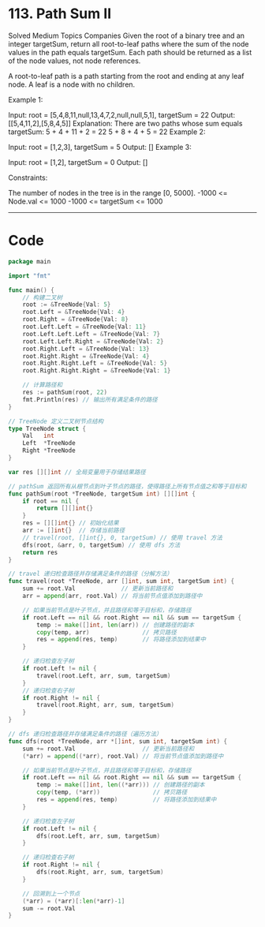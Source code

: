 # 113. Path Sum II
Solved
Medium
Topics
Companies
Given the root of a binary tree and an integer targetSum, return all root-to-leaf paths where the sum of the node values in the path equals targetSum. Each path should be returned as a list of the node values, not node references.

A root-to-leaf path is a path starting from the root and ending at any leaf node. A leaf is a node with no children.

Example 1:

Input: root = [5,4,8,11,null,13,4,7,2,null,null,5,1], targetSum = 22
Output: [[5,4,11,2],[5,8,4,5]]
Explanation: There are two paths whose sum equals targetSum:
5 + 4 + 11 + 2 = 22
5 + 8 + 4 + 5 = 22
Example 2:

Input: root = [1,2,3], targetSum = 5
Output: []
Example 3:

Input: root = [1,2], targetSum = 0
Output: []

Constraints:

The number of nodes in the tree is in the range [0, 5000].
-1000 <= Node.val <= 1000
-1000 <= targetSum <= 1000

---
# Code
```go
package main

import "fmt"

func main() {
	// 构建二叉树
	root := &TreeNode{Val: 5}
	root.Left = &TreeNode{Val: 4}
	root.Right = &TreeNode{Val: 8}
	root.Left.Left = &TreeNode{Val: 11}
	root.Left.Left.Left = &TreeNode{Val: 7}
	root.Left.Left.Right = &TreeNode{Val: 2}
	root.Right.Left = &TreeNode{Val: 13}
	root.Right.Right = &TreeNode{Val: 4}
	root.Right.Right.Left = &TreeNode{Val: 5}
	root.Right.Right.Right = &TreeNode{Val: 1}

	// 计算路径和
	res := pathSum(root, 22)
	fmt.Println(res) // 输出所有满足条件的路径
}

// TreeNode 定义二叉树节点结构
type TreeNode struct {
	Val   int
	Left  *TreeNode
	Right *TreeNode
}

var res [][]int // 全局变量用于存储结果路径

// pathSum 返回所有从根节点到叶子节点的路径，使得路径上所有节点值之和等于目标和
func pathSum(root *TreeNode, targetSum int) [][]int {
	if root == nil {
		return [][]int{}
	}
	res = [][]int{} // 初始化结果
	arr := []int{}  // 存储当前路径
	// travel(root, []int{}, 0, targetSum) // 使用 travel 方法
	dfs(root, &arr, 0, targetSum) // 使用 dfs 方法
	return res
}

// travel 递归检查路径并存储满足条件的路径（分解方法）
func travel(root *TreeNode, arr []int, sum int, targetSum int) {
	sum += root.Val             // 更新当前路径和
	arr = append(arr, root.Val) // 将当前节点值添加到路径中

	// 如果当前节点是叶子节点，并且路径和等于目标和，存储路径
	if root.Left == nil && root.Right == nil && sum == targetSum {
		temp := make([]int, len(arr)) // 创建路径的副本
		copy(temp, arr)               // 拷贝路径
		res = append(res, temp)       // 将路径添加到结果中
	}

	// 递归检查左子树
	if root.Left != nil {
		travel(root.Left, arr, sum, targetSum)
	}
	// 递归检查右子树
	if root.Right != nil {
		travel(root.Right, arr, sum, targetSum)
	}
}

// dfs 递归检查路径并存储满足条件的路径（遍历方法）
func dfs(root *TreeNode, arr *[]int, sum int, targetSum int) {
	sum += root.Val                   // 更新当前路径和
	(*arr) = append((*arr), root.Val) // 将当前节点值添加到路径中

	// 如果当前节点是叶子节点，并且路径和等于目标和，存储路径
	if root.Left == nil && root.Right == nil && sum == targetSum {
		temp := make([]int, len((*arr))) // 创建路径的副本
		copy(temp, (*arr))               // 拷贝路径
		res = append(res, temp)          // 将路径添加到结果中
	}

	// 递归检查左子树
	if root.Left != nil {
		dfs(root.Left, arr, sum, targetSum)
	}

	// 递归检查右子树
	if root.Right != nil {
		dfs(root.Right, arr, sum, targetSum)
	}

	// 回溯到上一个节点
	(*arr) = (*arr)[:len(*arr)-1]
	sum -= root.Val
}
```